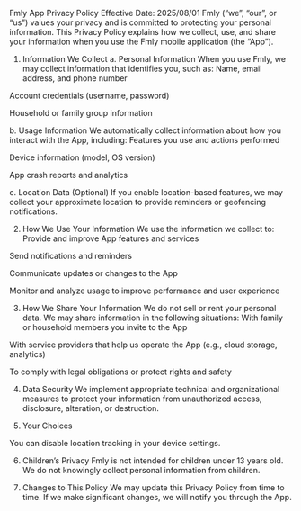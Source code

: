 Fmly App Privacy Policy
Effective Date: 2025/08/01
Fmly (“we”, “our”, or “us”) values your privacy and is committed to protecting your personal information. This Privacy Policy explains how we collect, use, and share your information when you use the Fmly mobile application (the “App”).

1. Information We Collect
a. Personal Information
When you use Fmly, we may collect information that identifies you, such as:
Name, email address, and phone number


Account credentials (username, password)


Household or family group information


b. Usage Information
We automatically collect information about how you interact with the App, including:
Features you use and actions performed


Device information (model, OS version)


App crash reports and analytics


c. Location Data (Optional)
If you enable location-based features, we may collect your approximate location to provide reminders or geofencing notifications.

2. How We Use Your Information
We use the information we collect to:
Provide and improve App features and services


Send notifications and reminders


Communicate updates or changes to the App


Monitor and analyze usage to improve performance and user experience



3. How We Share Your Information
We do not sell or rent your personal data. We may share information in the following situations:
With family or household members you invite to the App


With service providers that help us operate the App (e.g., cloud storage, analytics)


To comply with legal obligations or protect rights and safety



4. Data Security
We implement appropriate technical and organizational measures to protect your information from unauthorized access, disclosure, alteration, or destruction.

5. Your Choices


You can disable location tracking in your device settings.



6. Children’s Privacy
Fmly is not intended for children under 13 years old. We do not knowingly collect personal information from children.

7. Changes to This Policy
We may update this Privacy Policy from time to time. If we make significant changes, we will notify you through the App.



